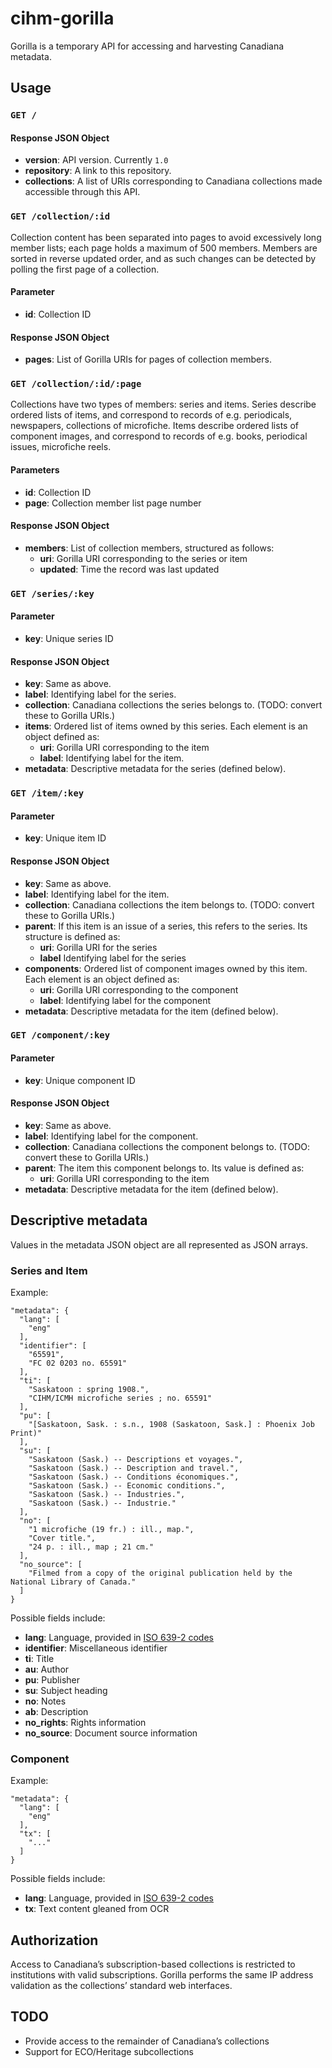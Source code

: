 # cihm-gorilla

Gorilla is a temporary API for accessing and harvesting Canadiana metadata.

## Usage

### `GET /`

#### Response JSON Object

* **version**: API version. Currently `1.0`
* **repository**: A link to this repository.
* **collections**: A list of URIs corresponding to Canadiana collections made accessible through this API.

### `GET /collection/:id`

Collection content has been separated into pages to avoid excessively long member lists; each page holds a maximum of 500 members. Members are sorted in reverse updated order, and as such changes can be detected by polling the first page of a collection.

#### Parameter

* **id**: Collection ID

#### Response JSON Object

* **pages**: List of Gorilla URIs for pages of collection members. 

### `GET /collection/:id/:page`

Collections have two types of members: series and items. Series describe ordered lists of items, and correspond to records of e.g. periodicals, newspapers, collections of microfiche. Items describe ordered lists of component images, and correspond to records of e.g. books, periodical issues, microfiche reels.

#### Parameters

* **id**: Collection ID
* **page**: Collection member list page number

#### Response JSON Object

* **members**: List of collection members, structured as follows:
  * **uri**: Gorilla URI corresponding to the series or item
  * **updated**: Time the record was last updated

### `GET /series/:key`

#### Parameter

* **key**: Unique series ID

#### Response JSON Object

* **key**: Same as above.
* **label**: Identifying label for the series.
* **collection**: Canadiana collections the series belongs to. (TODO: convert these to Gorilla URIs.)
* **items**: Ordered list of items owned by this series. Each element is an object defined as:
  * **uri**: Gorilla URI corresponding to the item
  * **label**: Identifying label for the item.
* **metadata**: Descriptive metadata for the series (defined below).

### `GET /item/:key`

#### Parameter

* **key**: Unique item ID

#### Response JSON Object

* **key**: Same as above.
* **label**: Identifying label for the item.
* **collection**: Canadiana collections the item belongs to. (TODO: convert these to Gorilla URIs.)
* **parent**: If this item is an issue of a series, this refers to the series. Its structure is defined as:
  * **uri**: Gorilla URI for the series
  * **label** Identifying label for the series
* **components**: Ordered list of component images owned by this item. Each element is an object defined as:
  * **uri**: Gorilla URI corresponding to the component
  * **label**: Identifying label for the component
* **metadata**: Descriptive metadata for the item (defined below).

### `GET /component/:key`

#### Parameter

* **key**: Unique component ID

#### Response JSON Object

* **key**: Same as above.
* **label**: Identifying label for the component.
* **collection**: Canadiana collections the component belongs to. (TODO: convert these to Gorilla URIs.)
* **parent**: The item this component belongs to. Its value is defined as:
  * **uri**: Gorilla URI corresponding to the item
* **metadata**: Descriptive metadata for the item (defined below).

## Descriptive metadata

Values in the metadata JSON object are all represented as JSON arrays.

### Series and Item

Example:

```
"metadata": {
  "lang": [
    "eng"
  ],
  "identifier": [
    "65591",
    "FC 02 0203 no. 65591"
  ],
  "ti": [
    "Saskatoon : spring 1908.",
    "CIHM/ICMH microfiche series ; no. 65591"
  ],
  "pu": [
    "[Saskatoon, Sask. : s.n., 1908 (Saskatoon, Sask.] : Phoenix Job Print)"
  ],
  "su": [
    "Saskatoon (Sask.) -- Descriptions et voyages.",
    "Saskatoon (Sask.) -- Description and travel.",
    "Saskatoon (Sask.) -- Conditions économiques.",
    "Saskatoon (Sask.) -- Economic conditions.",
    "Saskatoon (Sask.) -- Industries.",
    "Saskatoon (Sask.) -- Industrie."
  ],
  "no": [
    "1 microfiche (19 fr.) : ill., map.",
    "Cover title.",
    "24 p. : ill., map ; 21 cm."
  ],
  "no_source": [
    "Filmed from a copy of the original publication held by the National Library of Canada."
  ]
}
```

Possible fields include:

* **lang**: Language, provided in [ISO 639-2 codes](https://www.loc.gov/standards/iso639-2/php/code_list.php)
* **identifier**: Miscellaneous identifier
* **ti**: Title
* **au**: Author
* **pu**: Publisher
* **su**: Subject heading
* **no**: Notes
* **ab**: Description
* **no_rights**: Rights information
* **no_source**: Document source information

### Component

Example:

```
"metadata": {
  "lang": [
    "eng"
  ],
  "tx": [
    "..."
  ]
}
```

Possible fields include:

* **lang**: Language, provided in [ISO 639-2 codes](https://www.loc.gov/standards/iso639-2/php/code_list.php)
* **tx**: Text content gleaned from OCR

## Authorization

Access to Canadiana&rsquo;s subscription-based collections is restricted to institutions with valid subscriptions. Gorilla performs the same IP address validation as the collections&rsquo; standard web interfaces.

## TODO

* Provide access to the remainder of Canadiana&rsquo;s collections
* Support for ECO/Heritage subcollections
